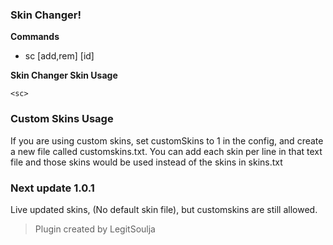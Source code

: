 ### Skin Changer!

**Commands**
- sc [add,rem] [id]

**Skin Changer Skin Usage**
 ```
 <sc>
 ```

### Custom Skins Usage
If you are using custom skins, set customSkins to 1 in the config, and create a new file called customskins.txt. 
You can add each skin per line in that text file and those skins would be used instead of the skins in skins.txt

### Next update 1.0.1 
Live updated skins, (No default skin file), but customskins are still allowed.

> Plugin created by LegitSoulja


